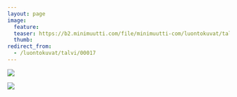 ```yaml
---
layout: page
image:
  feature:
  teaser: https://b2.minimuutti.com/file/minimuutti-com/luontokuvat/talvi/DSC19857-245px.jpg
  thumb:
redirect_from:
  - /luontokuvat/talvi/00017
---
```


![](https://b2.minimuutti.com/file/minimuutti-com/luontokuvat/talvi/DSC19847-800px.jpg)

![](https://b2.minimuutti.com/file/minimuutti-com/luontokuvat/talvi/DSC19857-800px.jpg)
